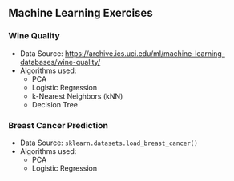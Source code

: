 ## Machine Learning Exercises
### Wine Quality
* Data Source: https://archive.ics.uci.edu/ml/machine-learning-databases/wine-quality/
* Algorithms used:
    * PCA
    * Logistic Regression
    * k-Nearest Neighbors (kNN)
    * Decision Tree

### Breast Cancer Prediction
* Data Source: `sklearn.datasets.load_breast_cancer()`
* Algorithms used:
    * PCA
    * Logistic Regression